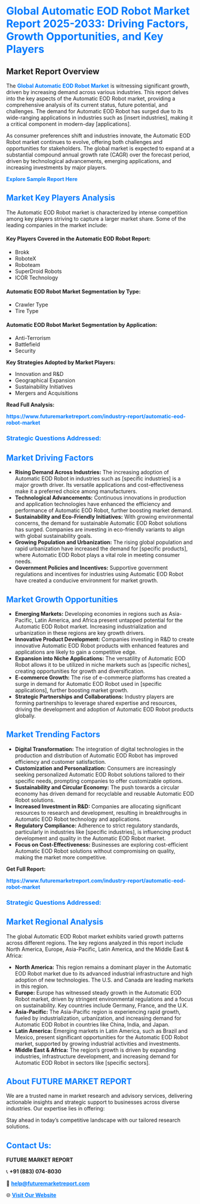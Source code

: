 <h1 style="color: #007BFF;">Global Automatic EOD Robot Market Report 2025-2033: Driving Factors, Growth Opportunities, and Key Players</h1>

<section id="overview">
<h2>Market Report Overview</h2>
<p>The <a href="https://www.futuremarketreport.com/industry-report/automatic-eod-robot-market" style="color: #007BFF; text-decoration: none;"><strong>Global Automatic EOD Robot Market</strong></a> is witnessing significant growth, driven by increasing demand across various industries. This report delves into the key aspects of the Automatic EOD Robot market, providing a comprehensive analysis of its current status, future potential, and challenges. The demand for Automatic EOD Robot has surged due to its wide-ranging applications in industries such as [insert industries], making it a critical component in modern-day [applications].</p>
<p>As consumer preferences shift and industries innovate, the Automatic EOD Robot market continues to evolve, offering both challenges and opportunities for stakeholders. The global market is expected to expand at a substantial compound annual growth rate (CAGR) over the forecast period, driven by technological advancements, emerging applications, and increasing investments by major players.</p>
</section>

<section id="overview">
<p><a href="https://www.futuremarketreport.com/request-sample/reportId=56459" style="color: #007BFF; text-decoration: none;"><strong>Explore Sample Report Here</strong></a></p>
</section>

<section id="key-players">
<h2 style="color: #007BFF;">Market Key Players Analysis</h2>
<p>The Automatic EOD Robot market is characterized by intense competition among key players striving to capture a larger market share. Some of the leading companies in the market include:</p>
<h4>Key Players Covered in the Automatic EOD Robot Report:</h4>
<ul><li>Brokk</li><li>RoboteX</li><li>Roboteam</li><li>SuperDroid Robots</li><li>ICOR Technology</li></ul>
<h4>Automatic EOD Robot Market Segmentation by Type:</h4>
<ul><li>Crawler Type</li><li>Tire Type</li></ul>

<h4>Automatic EOD Robot Market Segmentation by Application:</h4>
<ul><li>Anti-Terrorism</li><li>Battlefield</li><li>Security</li></ul>
<p><strong>Key Strategies Adopted by Market Players:</strong></p>
<ul>
<li>Innovation and R&D</li>
<li>Geographical Expansion</li>
<li>Sustainability Initiatives</li>
<li>Mergers and Acquisitions</li>
</ul>
</section>

<section>
<p><strong>Read Full Analysis: </strong></p><a href="https://www.futuremarketreport.com/industry-report/automatic-eod-robot-market" style="color: #007BFF; text-decoration: none;"><strong>https://www.futuremarketreport.com/industry-report/automatic-eod-robot-market</strong></a>
<h3 style="color: #007BFF;">Strategic Questions Addressed:</h3>
</section>

<section id="driving-factors">
<h2 style="color: #007BFF;">Market Driving Factors</h2>
<ul>
<li><strong>Rising Demand Across Industries:</strong> The increasing adoption of Automatic EOD Robot in industries such as [specific industries] is a major growth driver. Its versatile applications and cost-effectiveness make it a preferred choice among manufacturers.</li>
<li><strong>Technological Advancements:</strong> Continuous innovations in production and application technologies have enhanced the efficiency and performance of Automatic EOD Robot, further boosting market demand.</li>
<li><strong>Sustainability and Eco-Friendly Initiatives:</strong> With growing environmental concerns, the demand for sustainable Automatic EOD Robot solutions has surged. Companies are investing in eco-friendly variants to align with global sustainability goals.</li>
<li><strong>Growing Population and Urbanization:</strong> The rising global population and rapid urbanization have increased the demand for [specific products], where Automatic EOD Robot plays a vital role in meeting consumer needs.</li>
<li><strong>Government Policies and Incentives:</strong> Supportive government regulations and incentives for industries using Automatic EOD Robot have created a conducive environment for market growth.</li>
</ul>
</section>

<section id="growth-opportunities">
<h2 style="color: #007BFF;">Market Growth Opportunities</h2>
<ul>
<li><strong>Emerging Markets:</strong> Developing economies in regions such as Asia-Pacific, Latin America, and Africa present untapped potential for the Automatic EOD Robot market. Increasing industrialization and urbanization in these regions are key growth drivers.</li>
<li><strong>Innovative Product Development:</strong> Companies investing in R&D to create innovative Automatic EOD Robot products with enhanced features and applications are likely to gain a competitive edge.</li>
<li><strong>Expansion into Niche Applications:</strong> The versatility of Automatic EOD Robot allows it to be utilized in niche markets such as [specific niches], creating opportunities for growth and diversification.</li>
<li><strong>E-commerce Growth:</strong> The rise of e-commerce platforms has created a surge in demand for Automatic EOD Robot used in [specific applications], further boosting market growth.</li>
<li><strong>Strategic Partnerships and Collaborations:</strong> Industry players are forming partnerships to leverage shared expertise and resources, driving the development and adoption of Automatic EOD Robot products globally.</li>
</ul>
</section>

<section id="trending-factors">
<h2 style="color: #007BFF;">Market Trending Factors</h2>
<ul>
<li><strong>Digital Transformation:</strong> The integration of digital technologies in the production and distribution of Automatic EOD Robot has improved efficiency and customer satisfaction.</li>
<li><strong>Customization and Personalization:</strong> Consumers are increasingly seeking personalized Automatic EOD Robot solutions tailored to their specific needs, prompting companies to offer customizable options.</li>
<li><strong>Sustainability and Circular Economy:</strong> The push towards a circular economy has driven demand for recyclable and reusable Automatic EOD Robot solutions.</li>
<li><strong>Increased Investment in R&D:</strong> Companies are allocating significant resources to research and development, resulting in breakthroughs in Automatic EOD Robot technology and applications.</li>
<li><strong>Regulatory Compliance:</strong> Adherence to strict regulatory standards, particularly in industries like [specific industries], is influencing product development and quality in the Automatic EOD Robot market.</li>
<li><strong>Focus on Cost-Effectiveness:</strong> Businesses are exploring cost-efficient Automatic EOD Robot solutions without compromising on quality, making the market more competitive.</li>
</ul>
</section>

<section>
<p><strong>Get Full Report: </strong></p><a href="https://www.futuremarketreport.com/industry-report/automatic-eod-robot-market" style="color: #007BFF; text-decoration: none;"><strong>https://www.futuremarketreport.com/industry-report/automatic-eod-robot-market</strong></a>
<h3 style="color: #007BFF;">Strategic Questions Addressed:</h3>
</section>


<section id="regional-analysis">
<h2 style="color: #007BFF;">Market Regional Analysis</h2>
<p>The global Automatic EOD Robot market exhibits varied growth patterns across different regions. The key regions analyzed in this report include North America, Europe, Asia-Pacific, Latin America, and the Middle East & Africa:</p>
<ul>
<li><strong>North America:</strong> This region remains a dominant player in the Automatic EOD Robot market due to its advanced industrial infrastructure and high adoption of new technologies. The U.S. and Canada are leading markets in this region.</li>
<li><strong>Europe:</strong> Europe has witnessed steady growth in the Automatic EOD Robot market, driven by stringent environmental regulations and a focus on sustainability. Key countries include Germany, France, and the U.K.</li>
<li><strong>Asia-Pacific:</strong> The Asia-Pacific region is experiencing rapid growth, fueled by industrialization, urbanization, and increasing demand for Automatic EOD Robot in countries like China, India, and Japan.</li>
<li><strong>Latin America:</strong> Emerging markets in Latin America, such as Brazil and Mexico, present significant opportunities for the Automatic EOD Robot market, supported by growing industrial activities and investments.</li>
<li><strong>Middle East & Africa:</strong> The region’s growth is driven by expanding industries, infrastructure development, and increasing demand for Automatic EOD Robot in sectors like [specific sectors].</li>
</ul>
</section>

<footer>
<h2 style="color: #007BFF;">About FUTURE MARKET REPORT</h2>
<p>We are a trusted name in market research and advisory services, delivering actionable insights and strategic support to businesses across diverse industries. Our expertise lies in offering:</p>

<p>Stay ahead in today’s competitive landscape with our tailored research solutions.</p>

<h2 style="color: #007BFF;">Contact Us:</h2>
<p><strong>FUTURE MARKET REPORT</strong></p>
<p>📞 <strong>+91 (883) 074-8030</strong></p>
<p>📧 <strong><a href="mailto:help@futuremarketreport.com" style="color: #007BFF;">help@futuremarketreport.com</a></strong></p>
<p>🌐 <strong><a href="https://www.futuremarketreport.com/" style="color: #007BFF;">Visit Our Website</a></strong></p>
</footer>